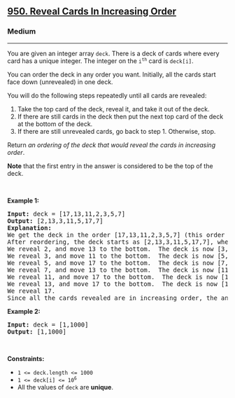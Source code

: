 <h2><a href="https://leetcode.com/problems/reveal-cards-in-increasing-order/">950. Reveal Cards In Increasing Order</a></h2><h3>Medium</h3><hr><div><p>You are given an integer array <code>deck</code>. There is a deck of cards where every card has a unique integer. The integer on the <code>i<sup style="">th</sup></code> card is <code>deck[i]</code>.</p>

<p>You can order the deck in any order you want. Initially, all the cards start face down (unrevealed) in one deck.</p>

<p>You will do the following steps repeatedly until all cards are revealed:</p>

<ol>
	<li>Take the top card of the deck, reveal it, and take it out of the deck.</li>
	<li>If there are still cards in the deck then put the next top card of the deck at the bottom of the deck.</li>
	<li>If there are still unrevealed cards, go back to step 1. Otherwise, stop.</li>
</ol>

<p>Return <em>an ordering of the deck that would reveal the cards in increasing order</em>.</p>

<p><strong>Note</strong> that the first entry in the answer is considered to be the top of the deck.</p>

<p>&nbsp;</p>
<p><strong>Example 1:</strong></p>

<pre><strong>Input:</strong> deck = [17,13,11,2,3,5,7]
<strong>Output:</strong> [2,13,3,11,5,17,7]
<strong>Explanation:</strong> 
We get the deck in the order [17,13,11,2,3,5,7] (this order does not matter), and reorder it.
After reordering, the deck starts as [2,13,3,11,5,17,7], where 2 is the top of the deck.
We reveal 2, and move 13 to the bottom.  The deck is now [3,11,5,17,7,13].
We reveal 3, and move 11 to the bottom.  The deck is now [5,17,7,13,11].
We reveal 5, and move 17 to the bottom.  The deck is now [7,13,11,17].
We reveal 7, and move 13 to the bottom.  The deck is now [11,17,13].
We reveal 11, and move 17 to the bottom.  The deck is now [13,17].
We reveal 13, and move 17 to the bottom.  The deck is now [17].
We reveal 17.
Since all the cards revealed are in increasing order, the answer is correct.
</pre>

<p><strong>Example 2:</strong></p>

<pre><strong>Input:</strong> deck = [1,1000]
<strong>Output:</strong> [1,1000]
</pre>

<p>&nbsp;</p>
<p><strong>Constraints:</strong></p>

<ul>
	<li><code>1 &lt;= deck.length &lt;= 1000</code></li>
	<li><code>1 &lt;= deck[i] &lt;= 10<sup style="">6</sup></code></li>
	<li>All the values of <code>deck</code> are <strong>unique</strong>.</li>
</ul>
</div>